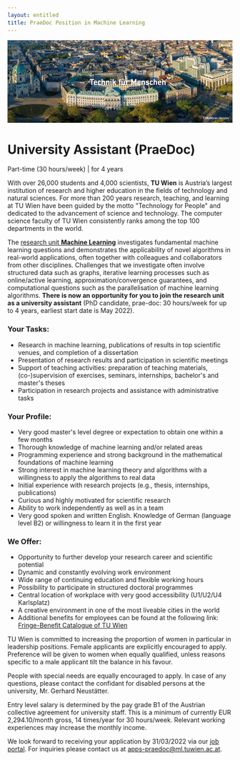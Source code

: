 ```yaml
---
layout: entitled
title: PraeDoc Position in Machine Learning
---
```


![TU_Hauptgebaeude](../TU_Hauptgebaeude_neu.jpg)

# University Assistant (PraeDoc)

Part-time (30 hours/week) | for 4 years 

With over 26,000 students and 4,000 scientists, **TU Wien** is Austria’s largest institution of research and higher education in the fields of technology and natural sciences. For more than 200 years research, teaching, and learning at TU Wien have been guided by the motto "Technology for People" and dedicated to the advancement of science and technology. The computer science faculty of TU Wien consistently ranks among the top 100 departments in the world. 

The [research unit **Ma﻿chine Learning**](https://www.ml.tuwien.ac.at/) investigates fundamental machine learning questions and demonstrates the applicability of novel algorithms in real-world applications, often together with colleagues and collaborators from other disciplines. Challenges that we investigate often involve structured data such as graphs, iterative learning processes such as online/active learning, approximation/convergence guarantees, and computational questions such as the parallelisation of machine learning algorithms. **There is now an opportunity for you to join the research unit as a university assistant** (PhD candidate, prae-doc: 30 hours/week for up to 4 years, earliest start date is May 2022). 

### Your Tasks: 

- Research in machine learning, publications of results in top scientific venues, and completion of a dissertation
- Presentation of research results and participation in scientific meetings
- Support of teaching activities: preparation of teaching materials, (co-)supervision of exercises, seminars, internships, bachelor's and master's theses
- Participation in research projects and assistance with administrative tasks

### Your Profile: 

- Very good master's level degree or expectation to obtain one within a few months
- Thorough knowledge of machine learning and/or related areas
- Programming experience and strong background in the mathematical foundations of machine learning
- Strong interest in machine learning theory and algorithms with a willingness to apply the algorithms to real data
- Initial experience with research projects (e.g., thesis, internships, publications)
- Curious and highly motivated for scientific research
- Ability to work independently as well as in a team
- Very good spoken and written English. Knowledge of German (language level B2) or willingness to learn it in the first year

### We Offer: 

- Opportunity to further develop your research career and scientific potential 
- Dynamic and constantly evolving work environment 
- Wide range of continuing education and flexible working hours 
- Possibility to participate in structured doctoral programmes 
- Central location of workplace with very good accessibility (U1/U2/U4 Karlsplatz) 
- A creative environment in one of the most liveable cities in the world 
- Additional benefits for employees can be found at the following link: [Fringe-Benefit Catalogue of TU Wien](https://url.tuwien.at/cfjyv)

 

TU Wien is committed to increasing the proportion of women in particular in leadership positions. Female applicants are explicitly encouraged to apply. Preference will be given to women when equally qualified, unless reasons specific to a male applicant tilt the balance in his favour.  

People with special needs are equally encouraged to apply. In case of any questions, please contact the confidant for disabled persons at the university, Mr. Gerhard Neustätter.  

Entry level salary is determined by the pay grade B1 of the Austrian collective agreement for university staff. This is a minimum of currently EUR 2,294.10/month gross, 14 times/year for 30 hours/week. Relevant working experiences may increase the monthly income. 

We look forward to receiving your application by 31/03/2022 via our [job portal](https://jobs.tuwien.ac.at/Job/176809).
For inquiries please contact us at <apps-praedoc@ml.tuwien.ac.at>.
